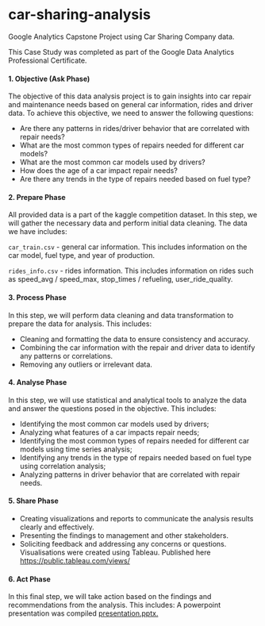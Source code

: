 # car-sharing-analysis
Google Analytics Capstone Project using Car Sharing Company data.

This Case Study was completed as part of the Google Data Analytics Professional Certificate.

#### 1. Objective (Ask Phase)

The objective of this data analysis project is to gain insights into car repair and maintenance needs based on general car information, rides and driver data. To achieve this objective, we need to answer the following questions:

- Are there any patterns in rides/driver behavior that are correlated with repair needs?
- What are the most common types of repairs needed for different car models?
- What are the most common car models used by drivers?
- How does the age of a car impact repair needs?
- Are there any trends in the type of repairs needed based on fuel type?


#### 2. Prepare Phase

All provided data is a part of the kaggle competition dataset.
In this step, we will gather the necessary data and perform initial data cleaning. The data we have includes:

```car_train.csv``` - general car information.
This includes information on the car model, fuel type, and year of production.

```rides_info.csv``` - rides information. 
This includes information on rides such as speed_avg / speed_max, stop_times / refueling, user_ride_quality.

#### 3. Process Phase

In this step, we will perform data cleaning and data transformation to prepare the data for analysis. This includes:

- Cleaning and formatting the data to ensure consistency and accuracy.
- Combining the car information with the repair and driver data to identify any patterns or correlations.
- Removing any outliers or irrelevant data.


#### 4. Analyse Phase

In this step, we will use statistical and analytical tools to analyze the data and answer the questions posed in the objective. This includes:

- Identifying the most common car models used by drivers;
- Analyzing what features of a car impacts repair needs;
- Identifying the most common types of repairs needed for different car models using time series analysis;
- Identifying any trends in the type of repairs needed based on fuel type using correlation analysis;
- Analyzing patterns in driver behavior that are correlated with repair needs.


#### 5. Share Phase

- Creating visualizations and reports to communicate the analysis results clearly and effectively.
- Presenting the findings to management and other stakeholders.
- Soliciting feedback and addressing any concerns or questions.
Visualisations were created using Tableau. Published here https://public.tableau.com/views/

#### 6. Act Phase

In this final step, we will take action based on the findings and recommendations from the analysis. This includes:
A powerpoint presentation was compiled [presentation.pptx.](https://docs.google.com/presentation/d/1FRKgiGWHo5d5qSsnwLwew2rbiJ2Tbwf4aOIvRc2nw4Q/edit?usp=sharing)

